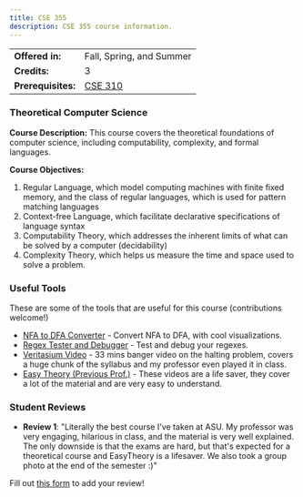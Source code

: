 ```yaml
---
title: CSE 355
description: CSE 355 course information.
---
```


|  |  |
|-----------|---------|
| **Offered in:** | Fall, Spring, and Summer |
| **Credits:** | 3 |
| **Prerequisites:** | [CSE 310](/guides/courses/cse-310) |


### Theoretical Computer Science

**Course Description:** This course covers the theoretical foundations of computer science, including computability, complexity, and formal languages.

**Course Objectives:**
1. Regular Language, which model computing machines with finite fixed memory, and the class of regular languages, which is used for pattern matching languages
2. Context-free Language, which facilitate declarative specifications of language syntax
3. Computability Theory, which addresses the inherent limits of what can be solved by a computer (decidability)
4. Complexity Theory, which helps us measure the time and space used to solve a problem.


### Useful Tools
These are some of the tools that are useful for this course (contributions welcome!)
- [NFA to DFA Converter](https://joeylemon.github.io/nfa-to-dfa/) - Convert NFA to DFA, with cool visualizations.
- [Regex Tester and Debugger](https://regex101.com/) - Test and debug your regexes.
- [Veritasium Video](https://youtu.be/HeQX2HjkcNo?si=_ji5JAdC-tXMEsLw) - 33 mins banger video on the halting problem, covers a huge chunk of the syllabus and my professor even played it in class.
- [Easy Theory (Previous Prof.)](https://www.youtube.com/@EasyTheory) - These videos are a life saver, they cover a lot of the material and are very easy to understand.

### Student Reviews

- **Review 1**: "Literally the best course I've taken at ASU. My professor was very engaging, hilarious in class, and the material is very well explained. The only downside is that the exams are hard, but that's expected for a theoretical course and EasyTheory is a lifesaver. We also took a group photo at the end of the semester :)"

Fill out [this form](https://asusoda.notion.site/24447e6424688029a425ed9c535c44cf?pvs=105) to add your review!
